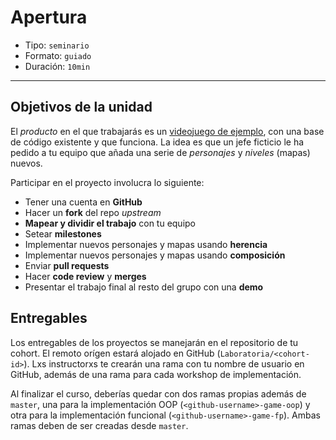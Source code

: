 # Apertura

* Tipo: `seminario`
* Formato: `guiado`
* Duración: `10min`

***

## Objetivos de la unidad

El _producto_ en el que trabajarás es un
[videojuego de ejemplo](https://laboratoria.github.io/game/), con una base de
código existente y que funciona. La idea es que un jefe ficticio le ha pedido a
tu equipo que añada una serie de _personajes_ y _niveles_ (mapas) nuevos.

Participar en el proyecto involucra lo siguiente:

* Tener una cuenta en **GitHub**
* Hacer un **fork** del repo _upstream_
* **Mapear y dividir el trabajo** con tu equipo
* Setear **milestones**
* Implementar nuevos personajes y mapas usando **herencia**
* Implementar nuevos personajes y mapas usando **composición**
* Enviar **pull requests**
* Hacer **code review** y **merges**
* Presentar el trabajo final al resto del grupo con una **demo**

## Entregables

Los entregables de los proyectos se manejarán en el repositorio de tu cohort. El
remoto orígen estará alojado en GitHub (`Laboratoria/<cohort-id>`). Lxs
instructorxs te crearán una rama con tu nombre de usuario en GitHub, además de
una rama para cada workshop de implementación.

Al finalizar el curso, deberías quedar con dos ramas propias además de `master`,
una para la implementación OOP (`<github-username>-game-oop`) y otra para la
implementación funcional (`<github-username>-game-fp`). Ambas ramas deben de ser
creadas desde `master`.
